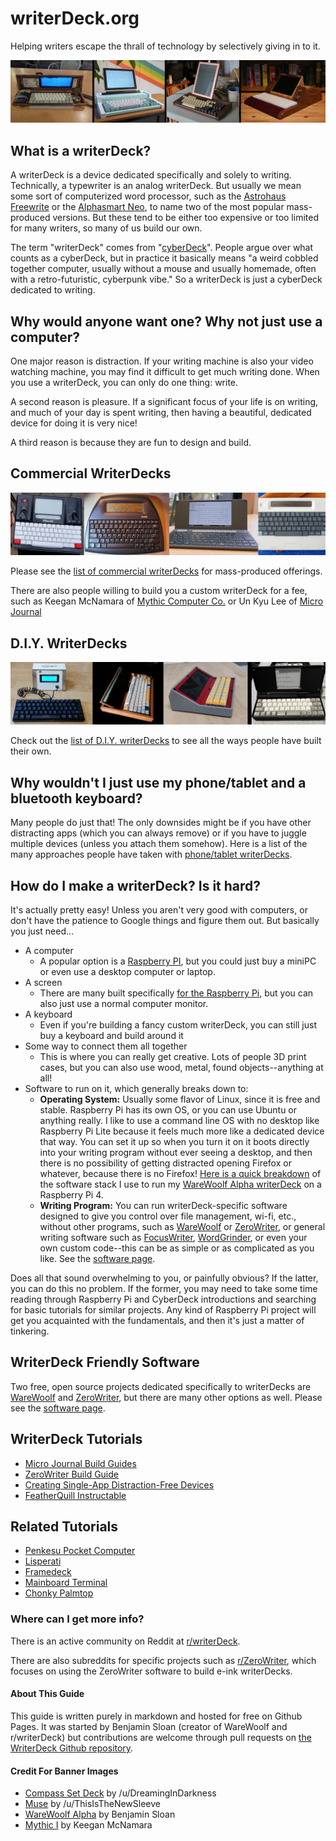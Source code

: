 # writerDeck.org

Helping writers escape the thrall of technology by selectively giving in to it.

![banner of different writerdecks](/images/banner.jpg)

## What is a writerDeck?

A writerDeck is a device dedicated specifically and solely to writing. Technically, a typewriter is an analog writerDeck. But usually we mean some sort of computerized word processor, such as the [Astrohaus Freewrite](https://getfreewrite.com/products/freewrite-smart-typewriter-3rd-gen) or the [Alphasmart Neo](https://duckduckgo.com/?q=alphasmart+neo&t=h_&iax=images&ia=images), to name two of the most popular mass-produced versions. But these tend to be either too expensive or too limited for many writers, so many of us build our own.

The term "writerDeck" comes from "[cyberDeck](https://www.reddit.com/r/cyberDeck/)". People argue over what counts as a cyberDeck, but in practice it basically means "a weird cobbled together computer, usually without a mouse and usually homemade, often with a retro-futuristic, cyberpunk vibe." So a writerDeck is just a cyberDeck dedicated to writing.

## Why would anyone want one? Why not just use a computer?

One major reason is distraction. If your writing machine is also your video watching machine, you may find it difficult to get much writing done. When you use a writerDeck, you can only do one thing: write.

A second reason is pleasure. If a significant focus of your life is on writing, and much of your day is spent writing, then having a beautiful, dedicated device for doing it is very nice!

A third reason is because they are fun to design and build.

## Commercial WriterDecks

![banner of commercial writerdecks](/images/banner-commercial.jpg)

Please see the [list of commercial writerDecks](list-of-commercial-writerdecks.md) for mass-produced offerings.

There are also people willing to build you a custom writerDeck for a fee, such as Keegan McNamara of [Mythic Computer Co.](https://www.mythic.computer/) or Un Kyu Lee of [Micro Journal](https://www.tindie.com/stores/unkyulee/)

## D.I.Y. WriterDecks

![banner of DIY writerdecks](/images/banner-diy2.jpg)

Check out the [list of D.I.Y. writerDecks](list-of-diy-writerdecks.md) to see all the ways people have built their own.

## Why wouldn't I just use my phone/tablet and a bluetooth keyboard?

Many people do just that! The only downsides might be if you have other distracting apps (which you can always remove) or if you have to juggle multiple devices (unless you attach them somehow). Here is a list of the many approaches people have taken with [phone/tablet writerDecks](list-of-tablet-writerdecks.md).

## How do I make a writerDeck? Is it hard?

It's actually pretty easy! Unless you aren't very good with computers, or don't have the patience to Google things and figure them out. But basically you just need...

- A computer
  - A popular option is a [Raspberry PI](https://www.raspberrypi.org/), but you could just buy a miniPC or even use a desktop computer or laptop.
- A screen
  - There are many built specifically [for the Raspberry Pi](https://www.pishop.us/product/official-raspberry-pi-7-touch-screen-display-with-10-finger-capacitive-touch/), but you can also just use a normal computer monitor.
- A keyboard
  - Even if you're building a fancy custom writerDeck, you can still just buy a keyboard and build around it
- Some way to connect them all together
  - This is where you can really get creative. Lots of people 3D print cases, but you can also use wood, metal, found objects--anything at all!
- Software to run on it, which generally breaks down to:
  - **Operating System:** Usually some flavor of Linux, since it is free and stable. Raspberry Pi has its own OS, or you can use Ubuntu or anything really. I like to use a command line OS with no desktop like Raspberry Pi Lite because it feels much more like a dedicated device that way. You can set it up so when you turn it on it boots directly into your writing program without ever seeing a desktop, and then there is no possibility of getting distracted opening Firefox or whatever, because there is no Firefox! [Here is a quick breakdown](creating-single-app-devices.md) of the software stack I use to run my [WareWoolf Alpha writerDeck](https://www.reddit.com/r/writerDeck/comments/vcfbrq/finished_my_warewoolf_writerdeck_a_singlepurpose/) on a Raspberry Pi 4.
  - **Writing Program:** You can run writerDeck-specific software designed to give you control over file management, wi-fi, etc., without other programs, such as [WareWoolf](https://github.com/brsloan/warewoolf) or [ZeroWriter](https://github.com/zerowriter/zerowriter1/tree/main), or general writing software such as [FocusWriter](https://gottcode.org/focuswriter/), [WordGrinder](http://cowlark.com/wordgrinder/index.html), or even your own custom code--this can be as simple or as complicated as you like. See the [software page](writerdeck-software.md).

Does all that sound overwhelming to you, or painfully obvious? If the latter, you can do this no problem. If the former, you may need to take some time reading through Raspberry Pi and CyberDeck introductions and searching for basic tutorials for similar projects. Any kind of Raspberry Pi project will get you acquainted with the fundamentals, and then it's just a matter of tinkering.

## WriterDeck Friendly Software

Two free, open source projects dedicated specifically to writerDecks are [WareWoolf](https://github.com/brsloan/warewoolf) and [ZeroWriter](https://github.com/zerowriter/zerowriter1/tree/main), but there are many other options as well. Please see the [software page](writerdeck-software.md).

## WriterDeck Tutorials

* [Micro Journal Build Guides](https://github.com/unkyulee/micro-journal)
* [ZeroWriter Build Guide](https://github.com/zerowriter/zerowriter1)
* [Creating Single-App Distraction-Free Devices](creating-single-app-devices.md)
* [FeatherQuill Instructable](https://www.instructables.com/FeatherQuill-34-Hours-of-Distraction-Free-Writing/)

## Related Tutorials

* [Penkesu Pocket Computer](https://github.com/penk/penkesu)
* [Lisperati](https://github.com/drcode/lisperati-1000-diy)
* [Framedeck](https://github.com/brickbots/framedeck/)
* [Mainboard Terminal](https://github.com/penk/MainboardTerminal)
* [Chonky Palmtop](https://gitlab.com/norris.daniel/chonky-palmtop)

### Where can I get more info?

There is an active community on Reddit at [r/writerDeck](https://www.reddit.com/r/writerDeck/).

There are also subreddits for specific projects such as [r/ZeroWriter](https://www.reddit.com/r/zerowriter/), which focuses on using the ZeroWriter software to build e-ink writerDecks.

#### About This Guide

This guide is written purely in markdown and hosted for free on Github Pages. It was started by Benjamin Sloan (creator of WareWoolf and r/writerDeck) but contributions are welcome through pull requests on [the WriterDeck Github repository](https://github.com/brsloan/writerDeck).

#### Credit For Banner Images

* [Compass Set Deck](https://www.reddit.com/r/writerDeck/comments/11y4wpx/update/) by /u/DreamingInDarkness
* [Muse](https://www.reddit.com/r/writerDeck/comments/13l0zmx/finally_finished_my_writerdeck_i_call_it_the_muse/) by /u/ThisIsTheNewSleeve
* [WareWoolf Alpha](https://benjaminsloan.com/2022/06/14/warewoolf-alpha-a-single-purpose-writing-device-i-built/) by Benjamin Sloan
* [Mythic I](https://www.reddit.com/r/writerDeck/comments/125wqf4/i_wanted_a_beautiful_computer_and_couldnt_find/) by Keegan McNamara
